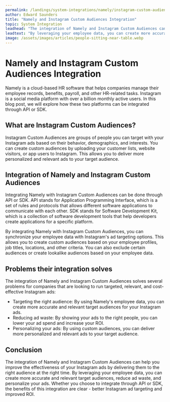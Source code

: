 ```yaml
---
permalink: /landings/system-integrations/namely/instagram-custom-audiences
author: Edward Saunders
title: "Namely and Instagram Custom Audiences Integration"
topic: System Integration
leadhead: "The integration of Namely and Instagram Custom Audiences can help you improve the effectiveness of your Instagram ads by delivering them to the right audience at the right time"
leadtext: "By leveraging your employee data, you can create more accurate and relevant target audiences, reduce ad waste, and personalize your ads. Whether you choose to integrate through API or SDK, the benefits of this integration are clear - better Instagram ad targeting and improved ROI."
image: /assets/images/articles/people-sitting-near-table.webp
---
```

<div class="arttext">	<h1>Namely and Instagram Custom Audiences Integration</h1>
	<p>Namely is a cloud-based HR software that helps companies manage their employee records, benefits, payroll, and other HR-related tasks. Instagram is a social media platform with over a billion monthly active users. In this blog post, we will explore how these two platforms can be integrated through API or SDK.</p>
	<h2>What are Instagram Custom Audiences?</h2>
	<p>Instagram Custom Audiences are groups of people you can target with your Instagram ads based on their behavior, demographics, and interests. You can create custom audiences by uploading your customer lists, website visitors, or app users to Instagram. This allows you to deliver more personalized and relevant ads to your target audience.</p>
	<h2>Integration of Namely and Instagram Custom Audiences</h2>
	<p>Integrating Namely with Instagram Custom Audiences can be done through API or SDK. API stands for Application Programming Interface, which is a set of rules and protocols that allows different software applications to communicate with each other. SDK stands for Software Development Kit, which is a collection of software development tools that help developers create applications for a specific platform.</p>
	<p>By integrating Namely with Instagram Custom Audiences, you can synchronize your employee data with Instagram's ad targeting options. This allows you to create custom audiences based on your employee profiles, job titles, locations, and other criteria. You can also exclude certain audiences or create lookalike audiences based on your employee data.</p>
	<h2>Problems their integration solves</h2>
	<p>The integration of Namely and Instagram Custom Audiences solves several problems for companies that are looking to run targeted, relevant, and cost-effective Instagram ads:</p>
	<ul>
		<li>Targeting the right audience: By using Namely's employee data, you can create more accurate and relevant target audiences for your Instagram ads.</li>
		<li>Reducing ad waste: By showing your ads to the right people, you can lower your ad spend and increase your ROI.</li>
		<li>Personalizing your ads: By using custom audiences, you can deliver more personalized and relevant ads to your target audience.</li>
	</ul>
	<h2>Conclusion</h2>
	<p>The integration of Namely and Instagram Custom Audiences can help you improve the effectiveness of your Instagram ads by delivering them to the right audience at the right time. By leveraging your employee data, you can create more accurate and relevant target audiences, reduce ad waste, and personalize your ads. Whether you choose to integrate through API or SDK, the benefits of this integration are clear - better Instagram ad targeting and improved ROI.</p>
</div>